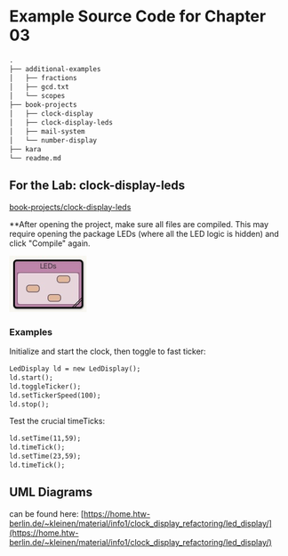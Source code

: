 # Example Source Code for Chapter 03

```
.
├── additional-examples
│   ├── fractions
│   ├── gcd.txt
│   └── scopes
├── book-projects
│   ├── clock-display
│   ├── clock-display-leds
│   ├── mail-system
│   └── number-display
├── kara
└── readme.md
```
## For the Lab: clock-display-leds

[book-projects/clock-display-leds](book-projects/clock-display-leds)

**After opening the project, make sure all files are compiled. This may require opening the package LEDs (where all the LED logic is hidden) and click "Compile" again.

![screenshot of package icon](book-projects/clock-display-leds/led-package.jpg)
### Examples

Initialize and start the clock, then toggle to fast ticker:

    LedDisplay ld = new LedDisplay();
    ld.start();
    ld.toggleTicker();
    ld.setTickerSpeed(100);
    ld.stop();

Test the crucial timeTicks:

    ld.setTime(11,59);
    ld.timeTick();
    ld.setTime(23,59);
    ld.timeTick();

## UML Diagrams
can be found here: [https://home.htw-berlin.de/~kleinen/material/info1/clock_display_refactoring/led_display/](https://home.htw-berlin.de/~kleinen/material/info1/clock_display_refactoring/led_display/)
